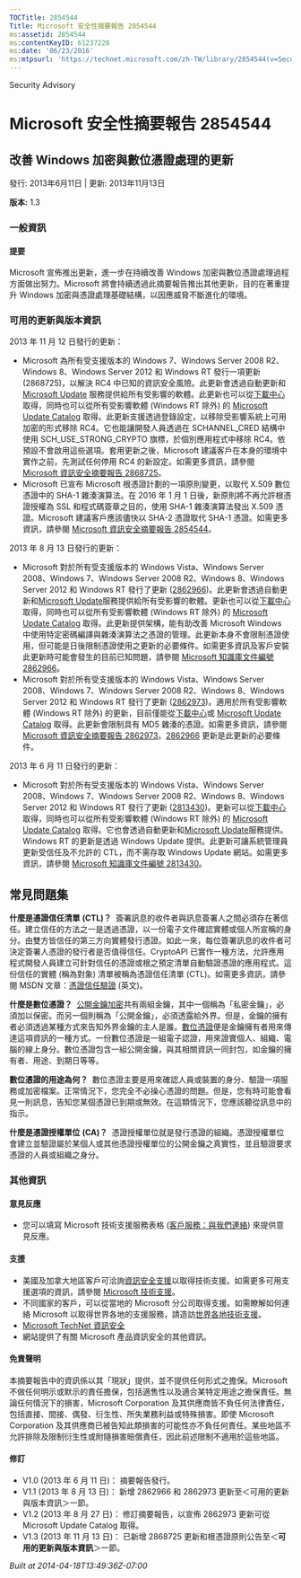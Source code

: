 ```yaml
---
TOCTitle: 2854544
Title: Microsoft 安全性摘要報告 2854544
ms:assetid: 2854544
ms:contentKeyID: 61237228
ms:date: '06/23/2016'
ms:mtpsurl: 'https://technet.microsoft.com/zh-TW/library/2854544(v=Security.10)'
---
```


Security Advisory

Microsoft 安全性摘要報告 2854544
================================

改善 Windows 加密與數位憑證處理的更新
-------------------------------------

發行: 2013年6月11日 | 更新: 2013年11月13日

**版本:** 1.3

### 一般資訊

#### 提要

Microsoft 宣佈推出更新，進一步在持續改善 Windows 加密與數位憑證處理過程方面做出努力。Microsoft 將會持續透過此摘要報告推出其他更新，目的在著重提升 Windows 加密與憑證處理基礎結構，以因應威脅不斷進化的環境。

### 可用的更新與版本資訊

2013 年 11 月 12 日發行的更新：

-   Microsoft 為所有受支援版本的 Windows 7、Windows Server 2008 R2、Windows 8、Windows Server 2012 和 Windows RT 發行一項更新 (2868725)，以解決 RC4 中已知的資訊安全風險。此更新會透過自動更新和 [Microsoft Update](http://go.microsoft.com/fwlink/?linkid=40747) 服務提供給所有受影響的軟體。此更新也可以從[下載中心](http://www.microsoft.com/download/default.aspx)取得，同時也可以從所有受影響軟體 (Windows RT 除外) 的 [Microsoft Update Catalog](http://catalog.update.microsoft.com/v7/site/) 取得。此更新支援透過登錄設定，以移除受影響系統上可用加密的形式移除 RC4。它也能讓開發人員透過在 SCHANNEL\_CRED 結構中使用 SCH\_USE\_STRONG\_CRYPTO 旗標，於個別應用程式中移除 RC4。依預設不會啟用這些選項。套用更新之後，Microsoft 建議客戶在本身的環境中實作之前，先測試任何停用 RC4 的新設定。如需更多資訊，請參閱 [Microsoft 資訊安全摘要報告 2868725](https://technet.microsoft.com/zh-tw/security/bulletin)。
-   Microsoft 已宣布 Microsoft 根憑證計劃的一項原則變更，以取代 X.509 數位憑證中的 SHA-1 雜湊演算法。在 2016 年 1 月 1 日後，新原則將不再允許根憑證授權為 SSL 和程式碼簽章之目的，使用 SHA-1 雜湊演算法發出 X.509 憑證。Microsoft 建議客戶應該儘快以 SHA-2 憑證取代 SHA-1 憑證。如需更多資訊，請參閱 [Microsoft 資訊安全摘要報告 2854544](https://technet.microsoft.com/zh-tw/security/bulletin)。

2013 年 8 月 13 日發行的更新：

-   Microsoft 對於所有受支援版本的 Windows Vista、Windows Server 2008、Windows 7、Windows Server 2008 R2、Windows 8、Windows Server 2012 和 Windows RT 發行了更新 ([2862966](https://support.microsoft.com/kb/2862966))。此更新會透過自動更新和[Microsoft Update](http://go.microsoft.com/fwlink/?linkid=40747)服務提供給所有受影響的軟體。更新也可以從[下載中心](http://www.microsoft.com/download/default.aspx)取得，同時也可以從所有受影響軟體 (Windows RT 除外) 的 [Microsoft Update Catalog](http://catalog.update.microsoft.com/v7/site/) 取得。此更新提供架構，能有助改善 Microsoft Windows 中使用特定密碼編譯與雜湊演算法之憑證的管理。此更新本身不會限制憑證使用，但可能是日後限制憑證使用之更新的必要條件。如需更多資訊及客戶安裝此更新時可能會發生的目前已知問題，請參閱 [Microsoft 知識庫文件編號 2862966](https://support.microsoft.com/kb/2862966)。
-   Microsoft 對於所有受支援版本的 Windows Vista、Windows Server 2008、Windows 7、Windows Server 2008 R2、Windows 8、Windows Server 2012 和 Windows RT 發行了更新 ([2862973](https://support.microsoft.com/kb/2862973))。適用於所有受影響軟體 (Windows RT 除外) 的更新，目前僅能從[下載中心](http://www.microsoft.com/download/default.aspx)或 [Microsoft Update Catalog](http://catalog.update.microsoft.com/v7/site/) 取得。此更新會限制具有 MD5 雜湊的憑證。如需更多資訊，請參閱[Microsoft 資訊安全摘要報告 2862973](https://technet.microsoft.com/security/advisory/2862973)。[2862966](http://support.microsoft.com/kb/2862966?ln=zh-tw) 更新是此更新的必要條件。

2013 年 6 月 11 日發行的更新：

-   Microsoft 對於所有受支援版本的 Windows Vista、Windows Server 2008、Windows 7、Windows Server 2008 R2、Windows 8、Windows Server 2012 和 Windows RT 發行了更新 ([2813430](https://support.microsoft.com/kb/2813430))。更新可以從[下載中心](http://www.microsoft.com/download/default.aspx)取得，同時也可以從所有受影響軟體 (Windows RT 除外) 的 [Microsoft Update Catalog](http://catalog.update.microsoft.com/v7/site/) 取得。它也會透過自動更新和[Microsoft Update](http://go.microsoft.com/fwlink/?linkid=40747)服務提供。Windows RT 的更新是透過 Windows Update 提供。此更新可讓系統管理員更新受信任及不允許的 CTL，而不需存取 Windows Update 網站。如需更多資訊，請參閱 [Microsoft 知識庫文件編號 2813430](https://support.microsoft.com/kb/2813430)。

常見問題集
----------

<span></span>
**什麼是憑證信任清單** **(CTL)？** 
簽署訊息的收件者與訊息簽署人之間必須存在著信任。建立信任的方法之一是透過憑證，以一份電子文件確認實體或個人所宣稱的身分。由雙方皆信任的第三方向實體發行憑證。如此一來，每位簽署訊息的收件者可決定簽署人憑證的發行者是否值得信任。CryptoAPI 已實作一種方法，允許應用程式開發人員建立可針對信任的憑證或根之預定清單自動驗證憑證的應用程式。這份信任的實體 (稱為對象) 清單被稱為憑證信任清單 (CTL)。如需更多資訊，請參閱 MSDN 文章：[憑證信任驗證](http://msdn.microsoft.com/zh-tw/library/aa376546(v=vs.85).aspx) (英文)。

**什麼是數位憑證？** 
[公開金鑰加密](http://technet.microsoft.com/library/aa998077)共有兩組金鑰，其中一個稱為「私密金鑰」，必須加以保密。而另一個則稱為「公開金鑰」，必須透露給外界。但是，金鑰的擁有者必須透過某種方式來告知外界金鑰的主人是誰。[數位憑證](http://technet.microsoft.com/zh-tw/library/cc962029.aspx)便是金鑰擁有者用來傳達這項資訊的一種方式。一份數位憑證是一組電子認證，用來證實個人、組織、電腦的線上身分。數位憑證包含一組公開金鑰，與其相關資訊一同封包，如金鑰的擁有者、用途、到期日等等。

**數位憑證的用途為何？** 
數位憑證主要是用來確認人員或裝置的身分、驗證一項服務或加密檔案。正常情況下，您完全不必操心憑證的問題。但是，您有時可能會看見一則訊息，告知您某個憑證已到期或無效。在這類情況下，您應該聽從訊息中的指示。

**什麼是憑證授權單位** **(CA)？** 
憑證授權單位就是發行憑證的組織。憑證授權單位會建立並驗證屬於某個人或其他憑證授權單位的公開金鑰之真實性，並且驗證要求憑證的人員或組織之身分。

### 其他資訊

#### 意見反應

-   您可以填寫 Microsoft 技術支援服務表格 ([客戶服務：與我們連絡](https://support.microsoft.com/common/survey.aspx?scid=sw;en;1257&showpage=1&ws=technet&sd=tech)) 來提供意見反應。

#### 支援

-   美國及加拿大地區客戶可洽詢[資訊安全支援](https://consumersecuritysupport.microsoft.com/default.aspx?mkt=zh-tw)以取得技術支援。如需更多可用支援選項的資訊，請參閱 [Microsoft 技術支援](http://support.microsoft.com/?ln=zh-tw)。
-   不同國家的客戶，可以從當地的 Microsoft 分公司取得支援。如需瞭解如何連絡 Microsoft 以取得世界各地的支援服務，請造訪[世界各地技術支援](http://support.microsoft.com/common/international.aspx)。
-   [Microsoft TechNet 資訊安全](http://technet.microsoft.com/zh-tw/security/default.aspx)
-   網站提供了有關 Microsoft 產品資訊安全的其他資訊。

#### 免責聲明

本摘要報告中的資訊係以其「現狀」提供，並不提供任何形式之擔保。Microsoft 不做任何明示或默示的責任擔保，包括適售性以及適合某特定用途之擔保責任。無論任何情況下的損害，Microsoft Corporation 及其供應商皆不負任何法律責任，包括直接、間接、偶發、衍生性、所失業務利益或特殊損害。即使 Microsoft Corporation 及其供應商已被告知此類損害的可能性亦不負任何責任。某些地區不允許排除及限制衍生性或附隨損害賠償責任，因此前述限制不適用於這些地區。

#### 修訂

-   V1.0 (2013 年 6 月 11 日)： 摘要報告發行。
-   V1.1 (2013 年 8 月 13 日)： 新增 2862966 和 2862973 更新至＜可用的更新與版本資訊＞一節。
-   V1.2 (2013 年 8 月 27 日)： 修訂摘要報告，以宣佈 2862973 更新可從 Microsoft Update Catalog 取得。
-   V1.3 (2013 年 11 月 13 日)： 已新增 2868725 更新和根憑證原則公告至＜**可用的更新與版本資訊**＞一節。

*Built at 2014-04-18T13:49:36Z-07:00*
